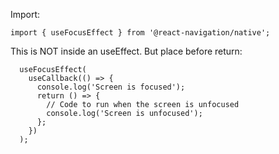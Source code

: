 
Import:
```
import { useFocusEffect } from '@react-navigation/native';
```

This is NOT inside an useEffect. But place before return:
```
  useFocusEffect(
    useCallback(() => {
      console.log('Screen is focused');
      return () => {
        // Code to run when the screen is unfocused
        console.log('Screen is unfocused');
      };
    })
  );
```